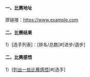 #### 一、比赛地址

原链接：https://www.example.com

#### 二、比赛结果

1）[选手列表]：[排名/总数]#[进步/退步]

#### 二、比赛感悟

1）[<u>列出一些比赛感悟</u>]#[选手]
